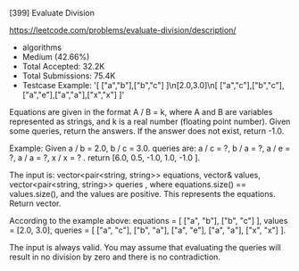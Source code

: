 [399] Evaluate Division  

https://leetcode.com/problems/evaluate-division/description/

* algorithms
* Medium (42.66%)
* Total Accepted:    32.2K
* Total Submissions: 75.4K
* Testcase Example:  '[ ["a","b"],["b","c"] ]\n[2.0,3.0]\n[ ["a","c"],["b","c"],["a","e"],["a","a"],["x","x"] ]'


Equations are given in the format A / B = k, where  A and B are variables represented as strings, and k is a real number (floating point number). Given some queries, return the answers. If the answer does not exist, return -1.0.

Example:
Given  a / b = 2.0, b / c = 3.0. queries are:  a / c = ?,  b / a = ?, a / e = ?,  a / a = ?, x / x = ? . return  [6.0, 0.5, -1.0, 1.0, -1.0 ].


The input is:  vector<pair<string, string>> equations, vector<double>& values, vector<pair<string, string>> queries , where equations.size() == values.size(), and the values are positive. This represents the equations. Return  vector<double>.


According to the example above:
equations = [ ["a", "b"], ["b", "c"] ],
values = [2.0, 3.0],
queries = [ ["a", "c"], ["b", "a"], ["a", "e"], ["a", "a"], ["x", "x"] ]. 



The input is always valid. You may assume that evaluating the queries will result in no division by zero and there is no contradiction.

